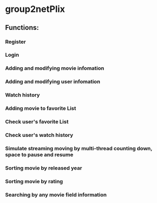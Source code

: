 # group2netPlix

## Functions:
### Register
### Login
### Adding and modifying movie infomation
### Adding and modifying user infomation
### Watch history
### Adding movie to favorite List
### Check user's favorite List
### Check user's watch history
### Simulate streaming moving by multi-thread counting down, space to pause and resume
### Sorting movie by released year
### Sorting movie by rating
### Searching by any movie field information
### 

